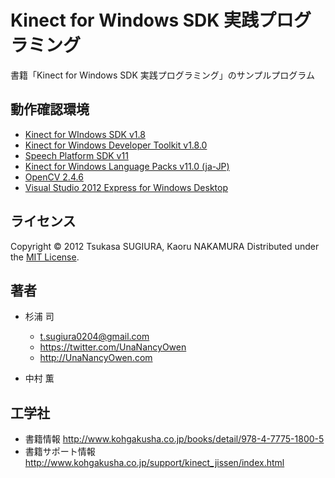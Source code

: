﻿Kinect for Windows SDK 実践プログラミング
=========================================

書籍「Kinect for Windows SDK 実践プログラミング」のサンプルプログラム


動作確認環境
------------
* [Kinect for WIndows SDK v1.8](http://www.microsoft.com/en-us/download/details.aspx?id=40278 "Kinect for Windows SDK v1.8 | Microsoft Download Center")
* [Kinect for Windows Developer Toolkit v1.8.0](http://www.microsoft.com/en-us/download/details.aspx?id=40276 "Kinect for Windows Developer Toolkit v1.8 | Microsoft Download Center")
* [Speech Platform SDK v11](http://www.microsoft.com/en-us/download/details.aspx?id=27226 "Microsoft Speech Platform - Software Development Kit (SDK) (Version 11) | Microsoft Download Center")
* [Kinect for Windows Language Packs v11.0 (ja-JP)](http://www.microsoft.com/en-us/download/details.aspx?id=34809 "Kinect for Windows Language Packs v11.0 | Microsoft Download Center")
* [OpenCV 2.4.6](http://opencv.org/ "OpenCV.org")
* [Visual Studio 2012 Express for Windows Desktop](http://www.microsoft.com/en-us/download/details.aspx?id=34673 "Microsoft Visual Studio Express 2012 for Windows Desktop | Microsoft Download Center")


ライセンス
----------
Copyright &copy; 2012 Tsukasa SUGIURA, Kaoru NAKAMURA
Distributed under the [MIT License](http://www.opensource.org/licenses/mit-license.php "MIT License | Open Source Initiative").


著者
----
* 杉浦 司
    * <t.sugiura0204@gmail.com>
    * <https://twitter.com/UnaNancyOwen>
    * <http://UnaNancyOwen.com>

* 中村 薫


工学社
------
* 書籍情報 <http://www.kohgakusha.co.jp/books/detail/978-4-7775-1800-5>
* 書籍サポート情報 <http://www.kohgakusha.co.jp/support/kinect_jissen/index.html>
